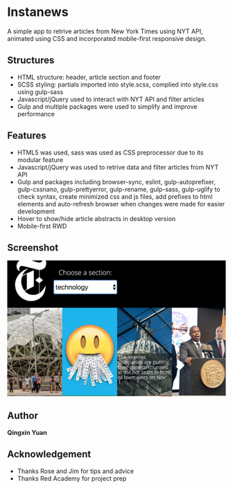 # Instanews
A simple app to retrive articles from New York Times using NYT API, animated using CSS and incorporated mobile-first responsive design.
## Structures
* HTML structure: header, article section and footer
* SCSS styling: partials imported into style.scss, complied into style.css using gulp-sass
* Javascript/jQuery used to interact with NYT API and filter articles
* Gulp and multiple packages were used to simplify and improve performance
## Features
* HTML5 was used, sass was used as CSS preprocessor due to its modular feature
* Javascript/jQuery was used to retrive data and filter articles from NYT API
* Gulp and packages including browser-sync, eslint, gulp-autoprefixer, gulp-cssnano, gulp-prettyerror, gulp-rename, gulp-sass, gulp-uglify to check syntax, create minimized css and js files, add prefixes to html elements and auto-refresh browser when changes were made for easier development
* Hover to show/hide article abstracts in desktop version
* Mobile-first RWD 
## Screenshot
![Alt text](/assets/images/screen-shot.png?raw=true "App Screenshot")
## Author
**Qingxin Yuan**
## Acknowledgement
* Thanks Rose and Jim for tips and advice
* Thanks Red Academy for project prep